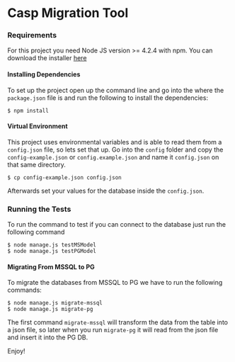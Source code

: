 # Casp Migration Tool

### Requirements

For this project you need Node JS version >= 4.2.4 with npm. You can download the installer
[here](https://nodejs.org/en/)

#### Installing Dependencies

To set up the project open up the command line and go into the where the `package.json` file
is and run the following to install the dependencies:

```
$ npm install
```

#### Virtual Environment

This project uses environmental variables and is able to read them from a `config.json` file,
so lets set that up. Go into the `config` folder and copy the `config-example.json` or `config.example.json` and name it
`config.json` on that same directory.

```
$ cp config-example.json config.json
```

Afterwards set your values for the database inside the `config.json`.

### Running the Tests

To run the command to test if you can connect to the database just run the following command

```
$ node manage.js testMSModel
$ node manage.js testPGModel
```

#### Migrating From MSSQL to PG

To migrate the databases from MSSQL to PG we have to run the following commands:

```
$ node manage.js migrate-mssql
$ node manage.js migrate-pg
```

The first command `migrate-mssql` will transform the data from the table into a json file,
so later when you run `migrate-pg` it will read from the json file and insert it into the PG
DB.

Enjoy!